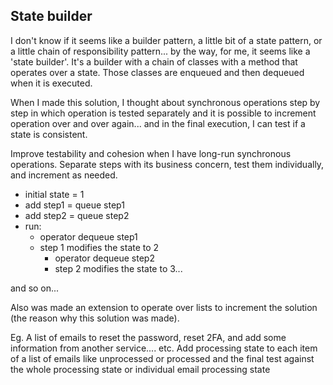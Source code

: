 ## State builder

I don't know if it seems like a builder pattern, a little bit of a state pattern, or a little chain of responsibility pattern... by the way, for me, it seems like a 'state builder'. It's a builder with a chain of classes with a method that operates over a state. Those classes are enqueued and then dequeued when it is executed.

When I made this solution, I thought about synchronous operations step by step in which operation is tested separately and it is possible to increment operation over and over again... and in the final execution, I can test if a state is consistent. 

Improve testability and cohesion when I have long-run synchronous operations. Separate steps with its business concern, test them individually, and increment as needed.

- initial state  = 1
- add step1 = queue step1
- add step2  = queue step2
- run:
	- operator dequeue step1 
  - step 1 modifies the state to 2 
	- operator dequeue step2
	- step 2 modifies the state to 3... 

and so on... 

Also was made an extension to operate over lists to increment the solution (the reason why this solution was made).

Eg. A list of emails to reset the password, reset 2FA, and add some information from another service.... etc. Add processing state to each item of a list of emails like unprocessed or processed and the final test against the whole processing state or individual email processing state



